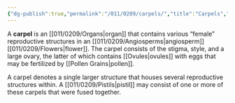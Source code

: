```yaml
---
{"dg-publish":true,"permalink":"/011/0209/carpels/","title":"Carpels","tags":["BIOL412"],"created":"2024-09-26T15:08:40.000-07:00","updated":"2025-01-22T00:29:22.155-08:00"}
---
```


A **carpel** is an [[011/0209/Organs\|organ]] that contains various “female” reproductive structures in an [[011/0209/Angiosperms\|angiosperm]] [[011/0209/Flowers\|flower]]. The carpel consists of the stigma, style, and a large ovary, the latter of which contains [[Ovules\|ovules]] with eggs that may be fertilized by [[Pollen Grains\|pollen]].

A carpel denotes a single larger structure that houses several reproductive structures within. A [[011/0209/Pistils\|pistil]] may consist of one or more of these carpels that were fused together.